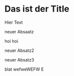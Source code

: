 # Das ist der Title

Hier Text

neuer Absaatz

hoi hoi

neuer Absatz2

neuer Absatz3

blat
wefweWEFW E